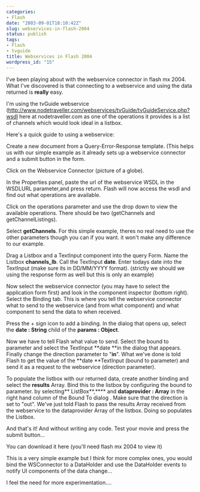 ```yaml
---
categories:
- Flash
date: "2003-09-01T18:10:42Z"
slug: webservices-in-flash-2004
status: publish
tags:
- Flash
- tvguide
title: Webservices in Flash 2004
wordpress_id: "15"
---
```


I've been playing about with the webservice connector in flash mx 2004. What I've discovered is that connecting to a webservice and using the data returned is **really** easy.

I'm using the tvGuide webservice (http://www.nodetraveller.com/webservices/tvGuide/tvGuideService.php?wsdl here at nodetraveller.com as one of the operations it provides is a list of channels which would look ideal in a listbox.

Here's a quick guide to using a webservice:

Create a new document from a Query-Error-Response template. (This helps us with our simple example as it already sets up a webservice connector and a submit button in the form.

Click on the Webservice Connector (picture of a globe).

In the Properties panel, paste the url of the webservice WSDL in the WSDLURL parameter,and press return. Flash will now access the wsdl and find out what operations are available.

Click on the operations parameter and use the drop down to view the available operations. There should be two (getChannels and getChannelListings).

Select **getChannels**. For this simple example, theres no real need to use the other parameters though you can if you want. it won't make any difference to our example.

Drag a Listbox and a TextInput component into the query Form. Name the Listbox **channels_lb**. Call the TextInput **date**. Enter todays date into the TextInput (make sure its in DD/MM/YYYY format). (strictly we should we using the response form as well but this is only an example)

Now select the webservice connector (you may have to select the application form first) and look in the component inspector (bottom right). Select the Binding tab. This is where you tell the webservice connector what to send to the webservice (and from what component) and what component to send the data to when received.

Press the + sign icon to add a binding. In the dialog that opens up, select the
**date : String** child of the **params : Object**.

Now we have to tell Flash what value to send. Select the bound to parameter and select the TextInput **date **in the dialog that appears. Finally change the direction parameter to "**in**". What we've done is told Flash to get the value of the **date **TextInput (bound to parameter) and send it as a request to the webservice (direction parameter).

To populate the listbox with our returned data, create another binding and select
the **results** Array. Bind this to the listbox by configuring the bound to parameter. by selecting** ListBox**,**** and **dataprovider : Array** in the right hand column of the Bound To dialog . Make sure that the direction is set to "out". We've just told Flash to pass the results Array received from the webservice to the dataprovider Array of the listbox. Doing so populates the Listbox.

And that's it! And without writing any code. Test your movie and press the submit button...

You can download it here (you'll need flash mx 2004 to view it)

This is a very simple example but I think for more complex ones, you would bind the WSConnector to a DataHolder and use the DataHolder events to notify UI components of the data change...

I feel the need for more experimentation....
